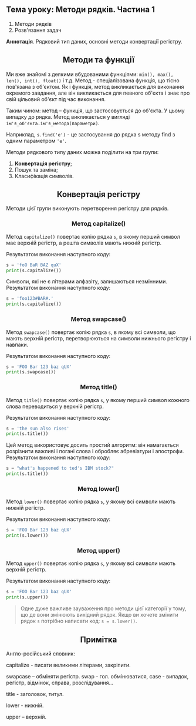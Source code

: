 ## Тема уроку: Методи рядків. Частина 1

1. Методи рядків
2. Розв'язання задач

**Аннотація**. Рядковий тип даних, основні методи конвертації регістру.

<h2 align="center"><b>Методи та функції</b></h2>

Ми вже знайомі з деякими вбудованими функціями: `min(), max(), len(), int(), float()` і т.д. Метод - спеціалізована функція, що тісно пов'язана з об'єктом. Як і функція, метод викликається для виконання окремого завдання, але він викликається для певного об'єкта і знає про свій цільовий об'єкт під час виконання.

Таким чином: метод – функція, що застосовується до об'єкта. У цьому випадку до рядка. Метод викликається у вигляді `ім'я_об'єкта.ім'я_метода(параметри)`.

Наприклад, `s.find('e')` - це застосування до рядка s методу find з одним параметром `'e'`.

Методи рядкового типу даних можна поділити на три групи:

1. **Конвертація регістру**;
2. Пошук та заміна;
3. Класифікація символів.

<h2 align="center"><b>Конвертація регістру</b></h2>

Методи цієї групи виконують перетворення регістру для рядків.

<h3 align="center"><b>Метод capitalize()</b></h3>

Метод `capitalize()` повертає копію рядка `s`, в якому перший символ має верхній регістр, а решта символів мають нижній регістр.

Результатом виконання наступного коду:
```python
s = 'foO BaR BAZ quX'
print(s.capitalize())
```
Символи, які не є літерами алфавіту, залишаються незмінними. Результатом виконання наступного коду:
```python
s = 'foo123#BAR#.'
print(s.capitalize())
```
<h3 align="center"><b>Метод swapcase()</b></h3>

Метод `swapcase()` повертає копію рядка `s`, в якому всі символи, що мають верхній регістр, перетворюються на символи нижнього регістру і навпаки.

Результатом виконання наступного коду:
```python
s = 'FOO Bar 123 baz qUX'
print(s.swapcase())
```
<h3 align="center"><b>Метод title()</b></h3>

Метод `title()` повертає копію рядка `s`, у якому перший символ кожного слова переводиться у верхній регістр.

Результатом виконання наступного коду:
```python
s = 'the sun also rises'
print(s.title())
```
Цей метод використовує досить простий алгоритм: він намагається розрізнити важливі і погані слова і обробляє абревіатури і апострофи. Результатом виконання наступного коду:
```python
s = "what's happened to ted's IBM stock?"
print(s.title())
```
<h3 align="center"><b>Метод lower()</b></h3>

Метод `lower()` повертає копію рядка `s`, у якому всі символи мають нижній регістр.

Результатом виконання наступного коду:
```python
s = 'FOO Bar 123 baz qUX'
print(s.lower())
```
<h3 align="center"><b>Метод upper()</b></h3>

Метод `upper()` повертає копію рядка `s`, у якому всі символи мають верхній регістр.

Результатом виконання наступного коду:
```python
s = 'FOO Bar 123 baz qUX'
print(s.upper())
```
> Одне дуже важливе зауваження про методи цієї категорії у тому, що де вони змінюють вихідний рядок. Якщо ви хочете змінити рядок `s` потрібно написати код: `s = s.lower()`.

<h2 align="center"><b>Примітка</b></h2>

Англо-російський словник:

capitalize - писати великими літерами, закріпити.

swapcase – обміняти регістр. swap - гол. обмінюватися, case - випадок,
регістр, відмінок, справа, розслідування...

title - заголовок, титул.

lower - нижній.

upper – верхній.
